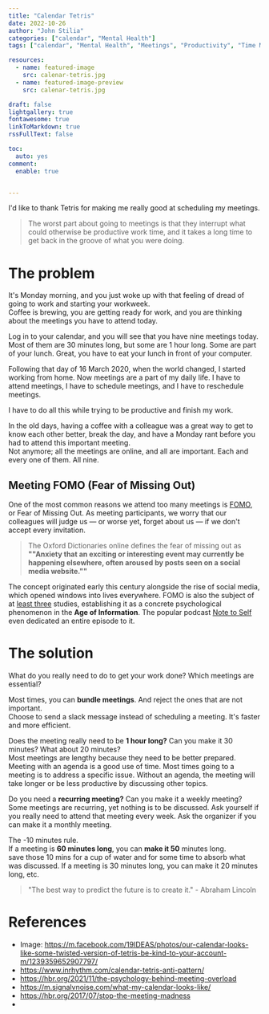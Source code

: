 ```yaml
---
title: "Calendar Tetris"
date: 2022-10-26
author: "John Stilia"
categories: ["calendar", "Mental Health"]
tags: ["calendar", "Mental Health", "Meetings", "Productivity", "Time Management", "Tetris Effect"]

resources:
  - name: featured-image
    src: calenar-tetris.jpg
  - name: featured-image-preview
    src: calenar-tetris.jpg

draft: false
lightgallery: true
fontawesome: true
linkToMarkdown: true
rssFullText: false

toc:
  auto: yes
comment:
  enable: true


---
```


<style>
img {
    box-shadow: inset 10px 10px 60px #fff;
    -moz-border-radius:25px;
    border-radius:10px;
}
</style>


I'd like to thank Tetris for making me really good at scheduling my meetings.

<!--more-->

> The worst part about going to meetings is that they interrupt what could otherwise be productive work time, and it takes a long time to get back in the groove of what you were doing.

# The problem
It's Monday morning, and you just woke up with that feeling of dread of going to work and starting your workweek. <br>
Coffee is brewing, you are getting ready for work, and you are thinking about the meetings you have to attend today. <br>

Log in to your calendar, and you will see that you have nine meetings today.
Most of them are 30 minutes long, but some are 1 hour long.
Some are part of your lunch. Great, you have to eat your lunch in front of your computer. <br>


Following that day of 16 March 2020, when the world changed, I started working from home.
Now meetings are a part of my daily life.
I have to attend meetings, I have to schedule meetings, and I have to reschedule meetings. <br>

I have to do all this while trying to be productive and finish my work. <br>
<!-- mention mental health -->

In the old days, having a coffee with a colleague was a great way to get to know each other better, break the day, and have a Monday rant before you had to attend this important meeting. <br>
Not anymore; all the meetings are online, and all are important. Each and every one of them. All nine.



## Meeting FOMO (Fear of Missing Out)

One of the most common reasons we attend too many meetings is [FOMO](https://en.wikipedia.org/wiki/Fear_of_missing_out), or Fear of Missing Out. As meeting participants, we worry that our colleagues will judge us — or worse yet, forget about us — if we don't accept every invitation.

>The Oxford Dictionaries online defines the fear of missing out as <br>
> **""Anxiety that an exciting or interesting event may currently be happening elsewhere, often aroused by posts seen on a social media website.""**

The concept originated early this century alongside the rise of social media, which opened windows into lives everywhere. FOMO is also the subject of at [least three](https://www.huffpost.com/entry/fear-of-missing-out-life-dissatisfaction-fomo_n_3275349) studies, establishing it as a concrete psychological phenomenon in the **Age of Information**. The popular podcast [Note to Self](https://open.spotify.com/show/59VYjQEEd5dWljjEtikoCx?si=1528031414cc4a81) even dedicated an entire episode to it.



# The solution

What do you really need to do to get your work done? Which meetings are essential?

Most times, you can **bundle meetings**. And reject the ones that are not important. <br>
Choose to send a slack message instead of scheduling a meeting. It's faster and more efficient.

Does the meeting really need to be **1 hour long?** Can you make it 30 minutes? What about 20 minutes? <br>
Most meetings are lengthy because they need to be better prepared. Meeting with an agenda is a good use of time. Most times going to a meeting is to address a specific issue.
Without an agenda, the meeting will take longer or be less productive by discussing other topics.

Do you need a **recurring meeting?** Can you make it a weekly meeting? <br>
Some meetings are recurring, yet nothing is to be discussed. Ask yourself if you really need to attend that meeting every week. Ask the organizer if you can make it a monthly meeting.

The -10 minutes rule. <br>
If a meeting is **60 minutes long**, you can **make it 50** minutes long. <br> save those 10 mins for a cup of water and for some time to absorb what was discussed.
If a meeting is 30 minutes long, you can make it 20 minutes long, etc. <br>


> "The best way to predict the future is to create it." - Abraham Lincoln



# References

- Image: <https://m.facebook.com/19IDEAS/photos/our-calendar-looks-like-some-twisted-version-of-tetris-be-kind-to-your-account-m/1239359652907797/>
- <https://www.inrhythm.com/calendar-tetris-anti-pattern/>
- <https://hbr.org/2021/11/the-psychology-behind-meeting-overload>
- <https://m.signalvnoise.com/what-my-calendar-looks-like/>
- <https://hbr.org/2017/07/stop-the-meeting-madness>
-